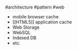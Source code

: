 #architecture #pattern #web 

- mobile browser cache
- [[HTML5]] application cache
- Web Storage
- WebSQL
- Indexed DB
- etc.